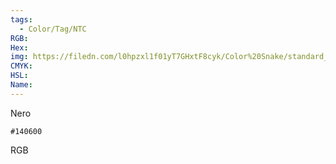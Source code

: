 ```yaml
---
tags:
  - Color/Tag/NTC
RGB:
Hex:
img: https://filedn.com/l0hpzxl1f01yT7GHxtF8cyk/Color%20Snake/standard_csv_to_svg/140600.svg
CMYK:
HSL:
Name:
---
```

Nero
```palette
#140600
```
RGB
